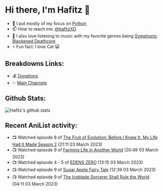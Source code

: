 # Hi there, I'm Hafitz 👋
- 🐍 I put mostly of my focus on [Python](https://python.org)
- 📫 How to reach me: [@hafitzXD](https://t.me/hafitzXD)
- 🎵 I also love listening to music with my favorite genres being [Symphonic Blackened Deathcore](https://youtu.be/qyYmS_iBcy4)
- ⚡ Fun fact: I love Cat 😺

## Breakdowns Links:
- 💰 [Donations](https://t.me/TheBreakdowns/2)
- ✨ [Main Channels](https://t.me/TheBreakdowns)

## Github Stats:
![Hafitz's github stats](https://github-readme-stats.vercel.app/api?username=breakdowns&show_icons=true&count_private=true&bg_color=00000000&text_color=777)

## Recent AniList activity:
<!-- ANILIST_ACTIVITY:start -->

-   📺 Watched episode 8 of [The Fruit of Evolution: Before I Knew It, My Life Had It Made Season 2](https://anilist.co/anime/146954) (21:11 03 March 2023)
-   📺 Watched episode 9 of [Farming Life in Another World](https://anilist.co/anime/146850) (20:49 03 March 2023)
-   📺 Watched episode 4 - 5 of [EDENS ZERO](https://anilist.co/anime/119683) (13:15 03 March 2023)
-   📺 Watched episode 9 of [Sugar Apple Fairy Tale](https://anilist.co/anime/139821) (12:39 03 March 2023)
-   📺 Watched episode 9 of [The Iceblade Sorcerer Shall Rule the World](https://anilist.co/anime/148116) (04:11 03 March 2023)

<!-- ANILIST_ACTIVITY:end -->
